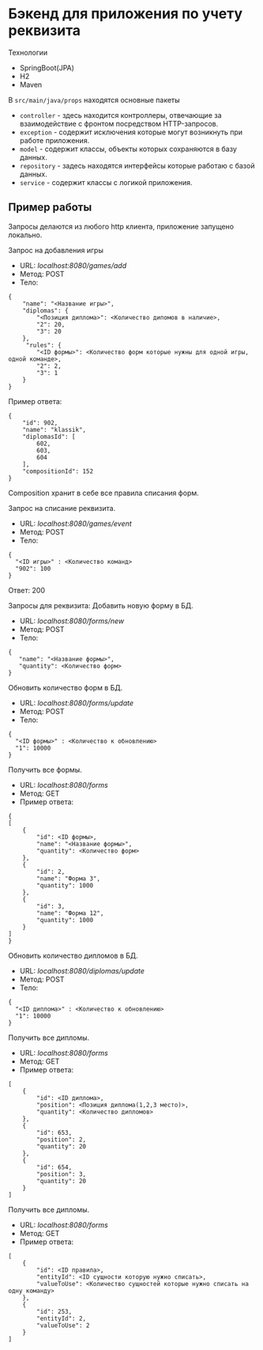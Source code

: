 # Бэкенд для приложения по учету реквизита
Технологии
- SpringBoot(JPA)
- H2
- Maven

В `src/main/java/props` находятся основные пакеты
- `controller` - здесь находится контроллеры, отвечающие за взаимодействие с фронтом
  посредством HTTP-запросов.
- `exception` - содержит исключения которые могут возникнуть при работе приложения.
- `model` - содержит классы, объекты которых сохраняются в базу данных.
- `repository` - задесь находятся интерфейсы которые работаю с базой данных.
- `service` - содержит классы с логикой приложения.

## Пример работы

Запросы делаются из любого http клиента, приложение запущено локально.

Запрос на добавления игры

- URL: *localhost:8080/games/add*
- Mетод: POST
- Тело:
```
{
    "name": "<Название игры>",
    "diplomas": {
        "<Позиция диплома>": <Количество дипомов в наличие>,
        "2": 20,
        "3": 20
    },
     "rules": {
        "<ID формы>": <Количество форм которые нужны для одной игры, одной команде>,
        "2": 2,
        "3": 1
    }
}
```
Пример ответа:
```
{
    "id": 902,
    "name": "klassik",
    "diplomasId": [
        602,
        603,
        604
    ],
    "compositionId": 152
}
```
Composition хранит в себе все правила списания форм.

Запрос на списание реквизита.
- URL: *localhost:8080/games/event*
- Mетод: POST
- Тело:
```
{
  "<ID игры>" : <Количество команд>
  "902": 100
}
```
Oтвет: 200

Запросы для реквизита:
Добавить новую форму в БД.
- URL: *localhost:8080/forms/new*
- Mетод: POST
- Тело:
 ```
{
    "name": "<Название формы>",
    "quantity": <Количество форм>
}
```
Обновить количество форм в БД.
- URL: *localhost:8080/forms/update*
- Mетод: POST
- Тело:
```
{
  "<ID формы>" : <Количество к обновлению>
  "1": 10000
}
```
Получить все формы.
- URL: *localhost:8080/forms*
- Mетод: GET
- Пример ответа:
```
{
[
    {
        "id": <ID формы>,
        "name": "<Название формы>",
        "quantity": <Количество форм>
    },
    {
        "id": 2,
        "name": "Форма 3",
        "quantity": 1000
    },
    {
        "id": 3,
        "name": "Форма 12",
        "quantity": 1000
    }
]
}
```
Обновить количество дипломов в БД.
- URL: *localhost:8080/diplomas/update*
- Mетод: POST
- Тело:
```
{
  "<ID диплома>" : <Количество к обновлению>
  "1": 10000
}
```
Получить все дипломы.
- URL: *localhost:8080/forms*
- Mетод: GET
- Пример ответа:
```
[
    {
        "id": <ID диплома>,
        "position": <Позиция диплома(1,2,3 место)>,
        "quantity": <Количество дипломов>
    },
    {
        "id": 653,
        "position": 2,
        "quantity": 20
    },
    {
        "id": 654,
        "position": 3,
        "quantity": 20
    }
]
```
Получить все дипломы.
- URL: *localhost:8080/forms*
- Mетод: GET
- Пример ответа:
```
[
    {
        "id": <ID правила>,
        "entityId": <ID сущности которую нужно списать>,
        "valueToUse": <Количество сущностей которые нужно списать на одну команду>
    },
    {
        "id": 253,
        "entityId": 2,
        "valueToUse": 2
    }
]
```



